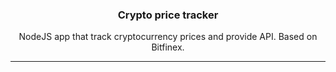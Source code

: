 <p align="center">
  <h3 align="center">Crypto price tracker</h3>

  <p align="center">
    NodeJS app that track cryptocurrency prices and provide API. Based on Bitfinex.
  </p>
</p>

<hr />